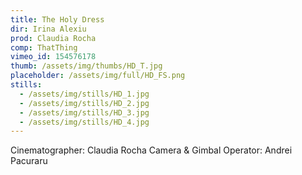 ```yaml
---
title: The Holy Dress
dir: Irina Alexiu
prod: Claudia Rocha
comp: ThatThing
vimeo_id: 154576178
thumb: /assets/img/thumbs/HD_T.jpg
placeholder: /assets/img/full/HD_FS.png
stills:
  - /assets/img/stills/HD_1.jpg
  - /assets/img/stills/HD_2.jpg
  - /assets/img/stills/HD_3.jpg
  - /assets/img/stills/HD_4.jpg
---
```


Cinematographer: Claudia Rocha Camera & Gimbal Operator: Andrei Pacuraru